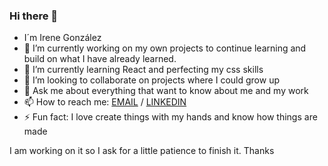 ### Hi there 👋

<!--
**IreGonzalez/IreGonzalez** is a ✨ _special_ ✨ repository because its `README.md` (this file) appears on your GitHub profile.

- 🤔 I’m looking for help with 
Here are some ideas to get you started:
-->
- I´m Irene González
- 🔭 I’m currently working on my own projects to continue learning and build on what I have already learned.
- 🌱 I’m currently learning React and perfecting my css skills
- 👯 I’m looking to collaborate on projects where I could grow up
- 💬 Ask me about everything that want to know about me and my work
- 📫 How to reach me: [EMAIL](irenegonzalezpinilla@gmail.com) / [LINKEDIN](https://www.linkedin.com/in/iregonzalez/)
- ⚡ Fun fact: I love create things with my hands and know how things are made



I am working on it so I ask for a little patience to finish it. Thanks
